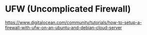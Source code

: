 # UFW (Uncomplicated Firewall)

<https://www.digitalocean.com/community/tutorials/how-to-setup-a-firewall-with-ufw-on-an-ubuntu-and-debian-cloud-server>
